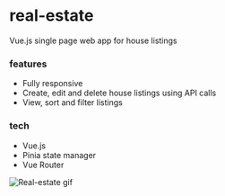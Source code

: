 # real-estate

Vue.js single page web app for house listings

### features

- Fully responsive
- Create, edit and delete house listings using API calls
- View, sort and filter listings

### tech

- Vue.js
- Pinia state manager
- Vue Router

![Real-estate gif](real-estate.gif)
